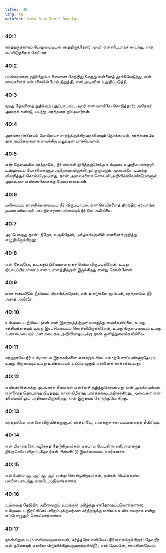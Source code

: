 ```yaml
---
title:  40
lang: ta
mainfont: Noto Sans Tamil Regular
---
```


###  40:1

கர்த்தருக்காகப் பொறுமையுடன் காத்திருந்தேன்; அவர் என்னிடமாய்ச் சாய்ந்து, என் கூப்பிடுதலைக் கேட்டார்.

###  40:2

பயங்கரமான குழியிலும் உளையான சேற்றிலுமிருந்து என்னைத் தூக்கியெடுத்து, என் கால்களைக் கன்மலையின்மேல் நிறுத்தி, என் அடிகளை உறுதிப்படுத்தி,

###  40:3

நமது தேவனைத் துதிக்கும் புதுப்பாட்டை அவர் என் வாயிலே கொடுத்தார்; அநேகர் அதைக் கண்டு, பயந்து, கர்த்தரை நம்புவார்கள்.

###  40:4

அகங்காரிகளையும் பொய்யைச் சார்ந்திருக்கிறவர்களையும் நோக்காமல், கர்த்தரையே தன் நம்பிக்கையாக வைக்கிற மனுஷன் பாக்கியவான்.

###  40:5

என் தேவனாகிய கர்த்தாவே, நீர் எங்கள் நிமித்தஞ்செய்த உம்முடைய அதிசயங்களும் உம்முடைய யோசனைகளும் அநேகமாயிருக்கிறது; ஒருவரும் அவைகளை உமக்கு விவரித்துச் சொல்லி முடியாது. நான் அவைகளைச் சொல்லி அறிவிக்கவேண்டுமானால் அவைகள் எண்ணிக்கைக்கு மேலானவைகள்.

###  40:6

பலியையும் காணிக்கையையும் நீர் விரும்பாமல், என் செவிகளைத் திறந்தீர்; சர்வாங்க தகனபலியையும் பாவநிவாரணபலியையும் நீர் கேட்கவில்லை.

###  40:7

அப்பொழுது நான்: இதோ, வருகிறேன், புஸ்தகச்சுருளில் என்னைக் குறித்து எழுதியிருக்கிறது;

###  40:8

என் தேவனே, உமக்குப் பிரியமானதைச் செய்ய விரும்புகிறேன்; உமது நியாயப்பிரமாணம் என் உள்ளத்திற்குள் இருக்கிறது என்று சொன்னேன்.

###  40:9

மகா சபையிலே நீதியைப் பிரசங்கித்தேன்; என் உதடுகளை மூடேன், கர்த்தாவே, நீர் அதை அறிவீர்.

###  40:10

உம்முடைய நீதியை நான் என் இருதயத்திற்குள் மறைத்து வைக்கவில்லை; உமது சத்தியத்தையும் உமது இரட்சிப்பையும் சொல்லியிருக்கிறேன்; உமது கிருபையையும் உமது உண்மையையும் மகா சபைக்கு அறிவியாதபடிக்கு நான் ஒளித்துவைக்கவில்லை.

###  40:11

கர்த்தாவே நீர் உம்முடைய இரக்கங்களை எனக்குக் கிடையாமற்போகப்பண்ணாதேயும்; உமது கிருபையும் உமது உண்மையும் எப்பொழுதும் என்னைக் காக்கக்கடவது.

###  40:12

எண்ணிக்கைக்கு அடங்காத தீமைகள் என்னைச் சூழ்ந்துகொண்டது, என் அக்கிரமங்கள் என்னைத் தொடர்ந்து பிடித்தது, நான் நிமிர்ந்து பார்க்கக்கூடாதிருக்கிறது, அவைகள் என் தலைமயிரிலும் அதிகமாயிருக்கிறது, என் இருதயம் சோர்ந்துபோகிறது.

###  40:13

கர்த்தாவே, என்னை விடுவித்தருளும்; கர்த்தாவே, எனக்குச் சகாயம்பண்ணத் தீவிரியும்.

###  40:14

என் பிராணனை அழிக்கத் தேடுகிறவர்கள் ஏகமாய் வெட்கி நாணி, எனக்குத் தீங்குசெய்ய விரும்புகிறவர்கள் பின்னிட்டு இலச்சையடைவார்களாக.

###  40:15

என்பேரில் ஆ ஆ! ஆ ஆ! என்று சொல்லுகிறவர்கள், தங்கள் வெட்கத்தின் பலனையடைந்து கைவிடப்படுவார்களாக.

###  40:16

உம்மைத் தேடுகிற அனைவரும் உமக்குள் மகிழ்ந்து சந்தோஷப்படுவார்களாக; உம்முடைய இரட்சிப்பை விரும்புகிறவர்கள் கர்த்தருக்கு மகிமை உண்டாவதாக என்று எப்பொழுதும் சொல்வார்களாக.

###  40:17

நான்சிறுமையும் எளிமையுமானவன், கர்த்தரோ என்மேல் நினைவாயிருக்கிறார்; தேவரீர் என் துணையும் என்னை விடுவிக்கிறவருமாயிருக்கிறீர்; என் தேவனே, தாமதியாதேயும்.

